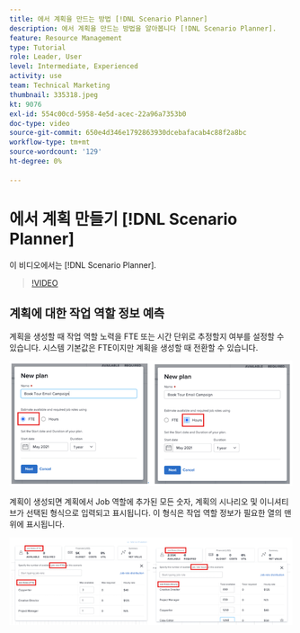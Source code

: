 ```yaml
---
title: 에서 계획을 만드는 방법 [!DNL Scenario Planner]
description: 에서 계획을 만드는 방법을 알아봅니다 [!DNL Scenario Planner].
feature: Resource Management
type: Tutorial
role: Leader, User
level: Intermediate, Experienced
activity: use
team: Technical Marketing
thumbnail: 335318.jpeg
kt: 9076
exl-id: 554c00cd-5958-4e5d-acec-22a96a7353b0
doc-type: video
source-git-commit: 650e4d346e1792863930dcebafacab4c88f2a8bc
workflow-type: tm+mt
source-wordcount: '129'
ht-degree: 0%

---
```


# 에서 계획 만들기 [!DNL Scenario Planner]

이 비디오에서는 [!DNL Scenario Planner].

>[!VIDEO](https://video.tv.adobe.com/v/335318/?quality=12&learn=on)

## 계획에 대한 작업 역할 정보 예측

계획을 생성할 때 작업 역할 노력을 FTE 또는 시간 단위로 추정할지 여부를 설정할 수 있습니다. 시스템 기본값은 FTE이지만 계획을 생성할 때 전환할 수 있습니다.

![선택 [!UICONTROL FTE] 또는 [!UICONTROL 시간] 에서 [!UICONTROL 새 계획] 창](assets/scenario-planner-1.png)

계획이 생성되면 계획에서 Job 역할에 추가된 모든 숫자, 계획의 시나리오 및 이니셔티브가 선택된 형식으로 입력되고 표시됩니다. 이 형식은 작업 역할 정보가 필요한 열의 맨 위에 표시됩니다.

![에서 정보 보기 [!UICONTROL FTE] 또는 [!UICONTROL 시간] 에서 [!DNL Scenario Planner]](assets/scenario-planner-2.png)
